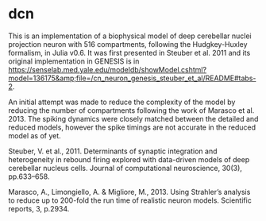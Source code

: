 # dcn
This is an implementation of a biophysical model of deep cerebellar nuclei projection neuron with 516 compartments, following the Hudgkey-Huxley formalism, in Julia v0.6. It was first presented in Steuber et al. 2011 and its original implementation in GENESIS is in https://senselab.med.yale.edu/modeldb/showModel.cshtml?model=136175&amp;file=/cn_neuron_genesis_steuber_et_al/README#tabs-2.

An initial attempt was made to reduce the complexity of the model by reducing the number of compartments following the work of Marasco et al. 2013. The spiking dynamics were closely matched between the detailed and reduced models, however the spike timings are not accurate in the reduced model as of yet. 

Steuber, V. et al., 2011. Determinants of synaptic integration and heterogeneity in rebound firing explored with data-driven models of deep cerebellar nucleus cells. Journal of computational neuroscience, 30(3), pp.633–658.

Marasco, A., Limongiello, A. & Migliore, M., 2013. Using Strahler’s analysis to reduce up to 200-fold the run time of realistic neuron models. Scientific reports, 3, p.2934.
